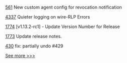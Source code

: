 
[561](https://github.com/hyperledger/aries-agent-test-harness/pull/561) New custom agent config for revocation notification

[4337](https://github.com/hyperledger/besu/pull/4337) Quieter logging on wire-RLP Errors

[1774](https://github.com/hyperledger/indy-node/pull/1774) [v1.13.2-rc1] - Update Version Number for Release

[1773](https://github.com/hyperledger/indy-node/pull/1773) Update release notes.

[430](https://github.com/hyperledger/aries-mobile-agent-react-native/pull/430) fix: partially undo #429


[See more >>>](https://start-here.hyperledger.org/pull-requests)
